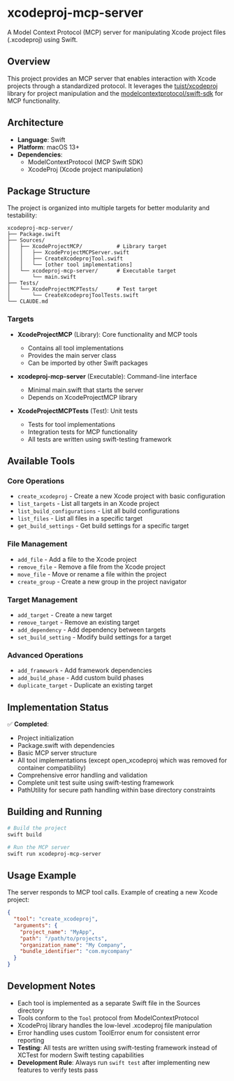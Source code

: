 # xcodeproj-mcp-server

A Model Context Protocol (MCP) server for manipulating Xcode project files (.xcodeproj) using Swift.

## Overview

This project provides an MCP server that enables interaction with Xcode projects through a standardized protocol. It leverages the [tuist/xcodeproj](https://github.com/tuist/xcodeproj) library for project manipulation and the [modelcontextprotocol/swift-sdk](https://github.com/modelcontextprotocol/swift-sdk) for MCP functionality.

## Architecture

- **Language**: Swift
- **Platform**: macOS 13+
- **Dependencies**:
  - ModelContextProtocol (MCP Swift SDK)
  - XcodeProj (Xcode project manipulation)

## Package Structure

The project is organized into multiple targets for better modularity and testability:

```
xcodeproj-mcp-server/
├── Package.swift
├── Sources/
│   ├── XcodeProjectMCP/           # Library target
│   │   ├── XcodeProjectMCPServer.swift
│   │   ├── CreateXcodeprojTool.swift
│   │   └── [other tool implementations]
│   └── xcodeproj-mcp-server/      # Executable target
│       └── main.swift
├── Tests/
│   └── XcodeProjectMCPTests/      # Test target
│       └── CreateXcodeprojToolTests.swift
└── CLAUDE.md
```

### Targets

- **XcodeProjectMCP** (Library): Core functionality and MCP tools
  - Contains all tool implementations
  - Provides the main server class
  - Can be imported by other Swift packages

- **xcodeproj-mcp-server** (Executable): Command-line interface
  - Minimal main.swift that starts the server
  - Depends on XcodeProjectMCP library

- **XcodeProjectMCPTests** (Test): Unit tests
  - Tests for tool implementations
  - Integration tests for MCP functionality
  - All tests are written using swift-testing framework

## Available Tools

### Core Operations
- `create_xcodeproj` - Create a new Xcode project with basic configuration
- `list_targets` - List all targets in an Xcode project
- `list_build_configurations` - List all build configurations
- `list_files` - List all files in a specific target
- `get_build_settings` - Get build settings for a specific target

### File Management
- `add_file` - Add a file to the Xcode project
- `remove_file` - Remove a file from the Xcode project
- `move_file` - Move or rename a file within the project
- `create_group` - Create a new group in the project navigator

### Target Management
- `add_target` - Create a new target
- `remove_target` - Remove an existing target
- `add_dependency` - Add dependency between targets
- `set_build_setting` - Modify build settings for a target

### Advanced Operations
- `add_framework` - Add framework dependencies
- `add_build_phase` - Add custom build phases
- `duplicate_target` - Duplicate an existing target

## Implementation Status

✅ **Completed**:
- Project initialization
- Package.swift with dependencies
- Basic MCP server structure
- All tool implementations (except open_xcodeproj which was removed for container compatibility)
- Comprehensive error handling and validation
- Complete unit test suite using swift-testing framework
- PathUtility for secure path handling within base directory constraints

## Building and Running

```bash
# Build the project
swift build

# Run the MCP server
swift run xcodeproj-mcp-server
```

## Usage Example

The server responds to MCP tool calls. Example of creating a new Xcode project:

```json
{
  "tool": "create_xcodeproj",
  "arguments": {
    "project_name": "MyApp",
    "path": "/path/to/projects",
    "organization_name": "My Company",
    "bundle_identifier": "com.mycompany"
  }
}
```

## Development Notes

- Each tool is implemented as a separate Swift file in the Sources directory
- Tools conform to the `Tool` protocol from ModelContextProtocol
- XcodeProj library handles the low-level .xcodeproj file manipulation
- Error handling uses custom ToolError enum for consistent error reporting
- **Testing**: All tests are written using swift-testing framework instead of XCTest for modern Swift testing capabilities
- **Development Rule**: Always run `swift test` after implementing new features to verify tests pass